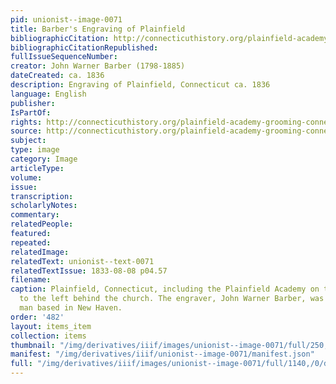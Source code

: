 ```yaml
---
pid: unionist--image-0071
title: Barber's Engraving of Plainfield
bibliographicCitation: http://connecticuthistory.org/plainfield-academy-grooming-connecticut-scholars-in-the-18th-and-19th-centuries/
bibliographicCitationRepublished: 
fullIssueSequenceNumber: 
creator: John Warner Barber (1798-1885)
dateCreated: ca. 1836
description: Engraving of Plainfield, Connecticut ca. 1836
language: English
publisher: 
IsPartOf: 
rights: http://connecticuthistory.org/plainfield-academy-grooming-connecticut-scholars-in-the-18th-and-19th-centuries/
source: http://connecticuthistory.org/plainfield-academy-grooming-connecticut-scholars-in-the-18th-and-19th-centuries/
subject: 
type: image
category: Image
articleType: 
volume: 
issue: 
transcription: 
scholarlyNotes: 
commentary: 
relatedPeople: 
featured: 
repeated: 
relatedImage: 
relatedText: unionist--text-0071
relatedTextIssue: 1833-08-08 p04.57
filename: 
caption: Plainfield, Connecticut, including the Plainfield Academy on top of the hill
  to the left behind the church. The engraver, John Warner Barber, was an ardent anti-slavery
  man based in New Haven.
order: '482'
layout: items_item
collection: items
thumbnail: "/img/derivatives/iiif/images/unionist--image-0071/full/250,/0/default.jpg"
manifest: "/img/derivatives/iiif/unionist--image-0071/manifest.json"
full: "/img/derivatives/iiif/images/unionist--image-0071/full/1140,/0/default.jpg"
---
```

